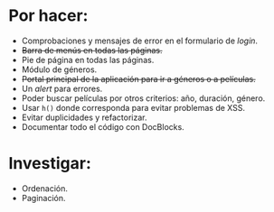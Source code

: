 # Por hacer:

- Comprobaciones y mensajes de error en el formulario de *login*.
- ~~Barra de menús en todas las páginas.~~
- Pie de página en todas las páginas.
- Módulo de géneros.
- ~~Portal principal de la aplicación para ir a géneros o a películas.~~
- Un *alert* para errores.
- Poder buscar películas por otros criterios: año, duración, género.
- Usar `h()` donde corresponda para evitar problemas de XSS.
- Evitar duplicidades y refactorizar.
- Documentar todo el código con DocBlocks.

# Investigar:

- Ordenación.
- Paginación.
